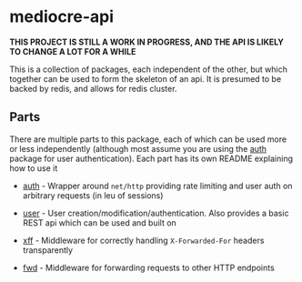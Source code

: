 # mediocre-api

**THIS PROJECT IS STILL A WORK IN PROGRESS, AND THE API IS LIKELY TO CHANGE A
LOT FOR A WHILE**

This is a collection of packages, each independent of the other, but which
together can be used to form the skeleton of an api. It is presumed to be backed
by redis, and allows for redis cluster.

## Parts

There are multiple parts to this package, each of which can be used more or less
independently (although most assume you are using the [auth](/auth) package for
user authentication). Each part has its own README explaining how to use it

- [auth](/auth) - Wrapper around `net/http` providing rate limiting and user
  auth on arbitrary requests (in leu of sessions)

- [user](/user) - User creation/modification/authentication. Also provides a
  basic REST api which can be used and built on

- [xff](/xff) - Middleware for correctly handling `X-Forwarded-For` headers
  transparently

- [fwd](/fwd) - Middleware for forwarding requests to other HTTP endpoints
